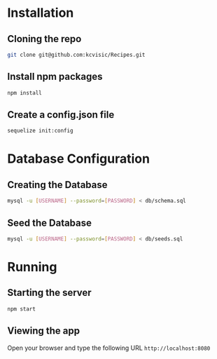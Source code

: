 # Installation

## Cloning the repo
```bash
git clone git@github.com:kcvisic/Recipes.git
```

## Install npm packages
```bash
npm install

```
## Create a config.json file
```bash
sequelize init:config
```

# Database Configuration

## Creating the Database
```bash
mysql -u [USERNAME] --password=[PASSWORD] < db/schema.sql
```

## Seed the Database
```bash
mysql -u [USERNAME] --password=[PASSWORD] < db/seeds.sql
```


# Running


## Starting the server
```bash
npm start
```

## Viewing the app

Open your browser and type the following URL `http://localhost:8080`
